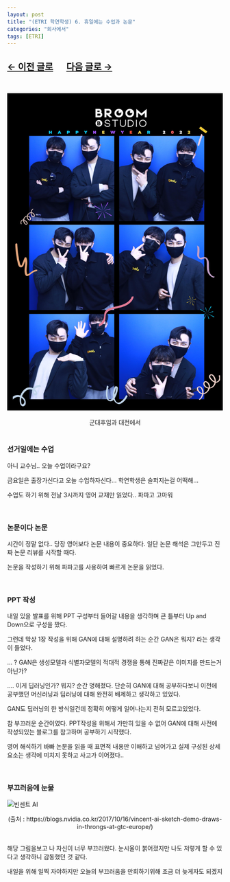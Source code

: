 ```yaml
---
layout: post
title: "(ETRI 학연학생) 6. 휴일에는 수업과 논문"
categories: "회사에서"
tags: [ETRI]
---
```


## [←  이전 글로](https://maizer2.github.io/회사에서/2022/03/08/(ETRI-학연학생)-5.-하루종일-논문-읽기.html) 　 [다음 글로 →](https://maizer2.github.io/회사에서/2022/03/10/(ETRI-학연학생)-7.-발표-그리고-부산.html)

<br/>

![나](https://github.com/maizer2/gitblog_img/blob/master/img/20220309141844638.jpg)

<center>군대후임과 대전에서</center>

<br/>

### 선거일에는 수업

아니 교수님.. 오늘 수업이라구요?

금요일은 출장가신다고 오늘 수업하자신다... 학연학생은 슬퍼지는걸 어떡해...

수업도 하기 위해 전날 3시까지 영어 교재만 읽었다.. 파파고 고마워

<br/>

### 논문이다 논문

시간이 정말 없다.. 당장 영어보다 논문 내용이 중요하다. 일단 논문 해석은 그만두고 진짜 논문 리뷰를 시작할 때다.

논문을 작성하기 위해 파파고를 사용하여 빠르게 논문을 읽었다.

<br/>

### PPT 작성

내일 있을 발표를 위해 PPT 구성부터 들어갈 내용을 생각하며 큰 틀부터 Up and Down으로 구성을 짰다.

그런데 막상 1장 작성을 위해 GAN에 대해 설명하려 하는 순간 GAN은 뭐지? 라는 생각이 들었다.

... ? GAN은 생성모델과 식별자모델의 적대적 경쟁을 통해 진짜같은 이미지를 만드는거 아닌가?

.... 이게 딥러닝인가? 뭐지? 순간 멍해졌다. 단순히 GAN에 대해 공부하다보니 이전에 공부했던 머신러닝과 딥러닝에 대해 완전히 배제하고 생각하고 있었다.

GAN도 딥러닝의 한 방식일건데 정확히 어떻게 일어나는지 전혀 모르고있었다.

참 부끄러운 순간이였다. PPT작성을 위해서 가만히 있을 수 없어 GAN에 대해 사전에 작성되있는 블로그를 참고하며 공부하기 시작했다.

영어 해석하기 바빠 논문을 읽을 때 표면적 내용만 이해하고 넘어가고 실제 구성된 상세요소는 생각에 미치지 못하고 사고가 이어졌다..

<br/>

### 부끄러움에 눈물

![빈센트 AI](https://www.bloter.net/data/blt/image/2018/06/08/blt201806080003.jpg)

<center>(출처 : https://blogs.nvidia.co.kr/2017/10/16/vincent-ai-sketch-demo-draws-in-throngs-at-gtc-europe/)</center>

<br/>

해당 그림을보고 나 자신이 너무 부끄러웠다. 눈시울이 붉어졌지만 나도 저렇게 할 수 있다고 생각하니 감동했던 것 같다.

내일을 위해 일찍 자야하지만 오늘의 부끄러움을 만회하기위해 조금 더 늦게자도 되겠지
